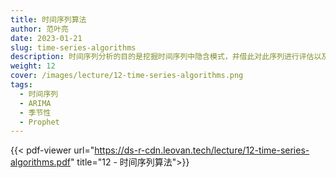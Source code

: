 ```yaml
---
title: 时间序列算法
author: 范叶亮
date: 2023-01-21
slug: time-series-algorithms
description: 时间序列分析的目的是挖掘时间序列中隐含模式，并借此对此序列进行评估以及对后续趋势进行预测。
weight: 12
cover: /images/lecture/12-time-series-algorithms.png
tags:
  - 时间序列
  - ARIMA
  - 季节性
  - Prophet
---
```


{{< pdf-viewer url="https://ds-r-cdn.leovan.tech/lecture/12-time-series-algorithms.pdf" title="12 - 时间序列算法">}}
